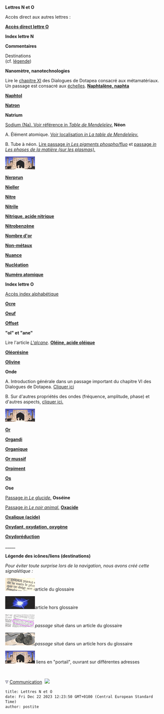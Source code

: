 **Lettres N et O**

Accès direct aux autres lettres :

**[Accès direct lettre O](no.html#o)**

**Index lettre N**

**Commentaires**

Destinations  
(cf. [légende](no.html#legendeicones))



**Nanomètre, nanotechnologies**

Lire le [chapitre XI](chap11metamateriaux.html) des Dialogues de Dotapea consacré aux métamatériaux. Un passage est consacré aux [échelles](chap11metamateriaux.html#echelles).
**[Naphtalène, naphta](naphtalene.html)**

**[Naphtol](naphtol.html)**

**[Natron](natron.html)**

**Natrium**

[Sodium (Na). Voir référence in _Table de Mendeleïev._](annexe1.html#na)
**Néon**

A. Élément atomique. [Voir localisation _in La table de Mendeleïev._](annexe1.html#ne)

B. Tube à néon. [Lire passage _in Les pigments phospho/fluo_](phosphofluo.html#neons) et [passage _in Les phases de la matière (sur les plasmas)._](gazliquidessolides.html#plasma)

![](images/lienportail.gif)

**[Nerprun](nerprun.html)**

**[Nieller](nieller.html)**

**[Nitre](nitre.html)**

**[Nitrile](nitrile.html)**

**[Nitrique, acide nitrique](nitrique.html)**

**[Nitrobenzène](essences.html#lessencedemirbane)**

**[Nombre d'or](nombresspeciaux.html#nombredor)**

**[Non-métaux](nonmetaux.html)**

**[Nuance](nuance.html)**

**[Nucléation](gazliquidessolides.html#nucleation)**

**[Numéro atomique](annexe1.html#noatomique)**





**Index lettre O**

[Accès index alphabétique](glossaire.html)




**[Ocre](ocre.html)**

**[Oeuf](oeuf.html)**

**[Offset](offset.html)**

**"ol" et "ane"**

Lire l'article _[L'alcane](alcane.html)_.
**[Oléine, acide oléique](oleine.html)**

**[Oléorésine](oleoresine.html)**

**[Olivine](olivine.html)**

**Onde**

A. Introduction générale dans un passage important du chapitre VI des Dialogues de Dotapea. [Cliquer ici](chap06polaris.html#onde)

B. Sur d'autres propriétés des ondes (fréquence, amplitude, phase) et d'autres aspects, [cliquer ici.](onde.html)

![](images/lienportail.gif)

**[Or](or2.html)**

**[Organdi](organdi.html)**

**[Organique](organique.html)**

**[Or mussif](ormussif.html)**

**[Orpiment](jaunes.html#lorpiment)**

**[Os](os.html)**

**Ose**

[Passage _in Le glucide._](glucide.html#oses)
**Osséine**

[Passage _in Le noir animal._](noiranimal.html#osseine)
**[Oxacide](oxacide.html)**

**[Oxalique (acide)](oxalique.html)**

**[Oxydant, oxydation, oxygène](oxygene.html)**

**[Oxydoréduction](oxydoreduction.html)**

\_\_\_\_\_

**Légende des icônes/liens (destinations)**

_Pour éviter toute surprise lors de la navigation, nous avons créé cette signalétique :_

![](images/lienpagegloss.gif)article du glossaire

![](images/lienarticle.gif)article hors glossaire

![](images/lienpassagegloss.gif)_passage_ situé dans un article du glossaire

![](images/lienpassagearticle.gif)_passage_ situé dans un article hors du glossaire

 ![](images/lienportail.gif) liens en "portail", ouvrant sur différentes adresses

 ![](images/transparent122x1.gif)

![](images/flechebas.gif) [Communication](http://www.artrealite.com/annonceurs.htm) 
![](https://cbonvin.fr/sites/regie.artrealite.com/visuels/campagne2.png)
```
title: Lettres N et O
date: Fri Dec 22 2023 12:23:50 GMT+0100 (Central European Standard Time)
author: postite
```

